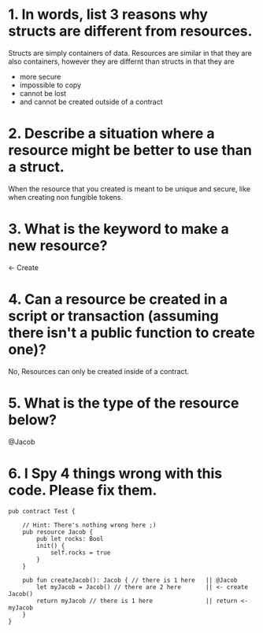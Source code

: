 # 1. In words, list 3 reasons why structs are different from resources.


Structs are simply containers of data.  Resources are similar in that they are also containers, 
however they are differnt than structs in that they are 
 - more secure 
 - impossible to copy 
 - cannot be lost 
 - and cannot be created outside of a contract

# 2. Describe a situation where a resource might be better to use than a struct.

When the resource that you created is meant to be unique and secure, like when creating non fungible tokens.

# 3. What is the keyword to make a new resource?

<- Create

# 4. Can a resource be created in a script or transaction (assuming there isn't a public function to create one)?

No, Resources can only be created inside of a contract.

# 5. What is the type of the resource below?

@Jacob

# 6. I Spy 4 things wrong with this code. Please fix them.

```cadence
pub contract Test {

    // Hint: There's nothing wrong here ;)
    pub resource Jacob {
        pub let rocks: Bool
        init() {
            self.rocks = true
        }
    }

    pub fun createJacob(): Jacob { // there is 1 here   || @Jacob
        let myJacob = Jacob() // there are 2 here       || <- create Jacob()
        return myJacob // there is 1 here               || return <- myJacob
    }
}
```
